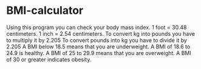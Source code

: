 # BMI-calculator
Using this program you can check your body mass index.
1 foot = 30.48 centimeters.
1 inch = 2.54 centimeters.
To convert kg into pounds you have to multiply it by 2.205
To convert pounds into kg you have to divide it by 2.205
A BMI below 18.5 means that you are underweight.
A BMI of 18.6 to 24.9 is healthy.
A BMI of 25 to 29.9 means that you are overweight.
A BMI of 30 or greater indicates obesity.

